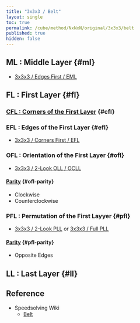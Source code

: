 ```yaml
---
title: "3x3x3 / Belt"
layout: single
toc: true
permalink: /cube/method/NxNxN/original/3x3x3/belt
published: true
hidden: false
---
```


<head>
  <base target="_blank">
</head>



## ML : Middle Layer {#ml}

- [3x3x3 / Edges First / EML](/cube/method/NxNxN/original/3x3x3/edges_first/eml)



## FL : First Layer {#fl}

### [CFL : Corners of the First Layer](/cube/method/NxNxN/original/3x3x3/belt/cfl) {#cfl}

### EFL : Edges of the First Layer {#efl}

- [3x3x3 / Corners First / EFL](/cube/method/NxNxN/original/3x3x3/corners_first/efl)

### OFL : Orientation of the First Layer {#ofl}

- [3x3x3 / 2-Look OLL / OCLL](/cube/method/NxNxN/original/3x3x3/2_look_oll/ocll)

#### [Parity](/cube/method/NxNxN/original/3x3x3/belt/ofl/parity) {#ofl-parity}

- Clockwise
- Counterclockwise

### PFL : Permutation of the First Layyer {#pfl}

- [3x3x3 / 2-Look PLL](/cube/method/NxNxN/original/3x3x3/2_look_pll) or [3x3x3 / Full PLL](/cube/method/NxNxN/original/3x3x3/full_pll)

#### [Parity](/cube/method/NxNxN/original/3x3x3/belt/pfl/parity) {#pfl-parity}

- Opposite Edges



## LL : Last Layer {#ll}



## Reference

- Speedsolving Wiki
    - [Belt](https://www.speedsolving.com/wiki/index.php/Belt_Method)
